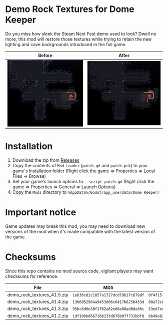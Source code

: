# Demo Rock Textures for Dome Keeper

Do you miss how sleek the Steam Next Fest demo used to look? Dwell no more, this mod will restore those textures while trying to retain the new lighting and cave backgrounds introduced in the full game.

|Before|After|
|------|-----|
|![Before](/pic_before.png)|![After](/pic_after.png)|

# Installation

1. Download the zip from [Releases](https://github.com/leiftiger/dome-keeper-demo-rock-textures/releases)
2. Copy the contents of `Mod Loader` (`patch.gd` and `patch.pck`) to your game's installation folder (Right click the game => Properties => Local Files => Browse)
3. Set your game's launch options to `--script patch.gd` (Right click the game => Properties => General => Launch Options)
4. Copy the `Mods` directory to `%AppData%/Godot/app_userdata/Dome Keeper/`

# Important notice

Game updates may break this mod, you may need to download new versions of the mod when it's made compatible with the latest version of the game.

# Checksums

Since this repo contains no mod source code, vigilant players may want checksums for reference.

|File|MD5|SHA256|
|---------------------------|----------------------------------|------------------------------------------------------------------|
|demo_rock_textures_41.5.zip|`1eb36c82c1857a1727dcd79b17c679df`|`0f4f15fa2bd827017e9accad40f9139f8fe99dddce57575cc946d9133801f162`|
|demo_rock_textures_41.4.zip|`1366052964a9453d06c6417b6250433d`|`80a72c8f1921daf697e12638d0dfd6e5ed259599a5ca993f6592ed4e4d9b6a00`|
|demo_rock_textures_41.3.zip|`95bc6d6e38f1762a82ed6e68ad0da36c`|`53ed7eef5b72f0e6cdc128e751100deab49b96e492860c0fd060117edd8a9d4b`|
|demo_rock_textures_41.2.zip|`1df10bbd66716b133d676b07f731bbf8`|`8b49e821fb9cb3908565553a59d1741703259b34db1c934f432773ab1d164a2f`|
